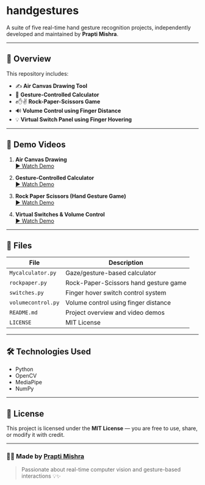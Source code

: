 # handgestures

A suite of five real-time hand gesture recognition projects, independently developed and maintained by **Prapti Mishra**.

---

## 🎯 Overview

This repository includes:
- ✍️ **Air Canvas Drawing Tool**  
- 🧮 **Gesture-Controlled Calculator**  
- ✊✋✌️ **Rock-Paper-Scissors Game**  
- 🔊 **Volume Control using Finger Distance**  
- 💡 **Virtual Switch Panel using Finger Hovering**

---

## 🎥 Demo Videos

1. **Air Canvas Drawing**  
   [▶️ Watch Demo](https://github.com/user-attachments/assets/ec2f1d5e-dbbd-40b4-a29f-3a1fe3fd9455)

2. **Gesture-Controlled Calculator**  
   [▶️ Watch Demo](https://github.com/user-attachments/assets/991644ca-d725-400a-bb06-19a64c377e8a)

3. **Rock Paper Scissors (Hand Gesture Game)**  
   [▶️ Watch Demo](https://github.com/user-attachments/assets/7b3c5d91-6257-43b0-b14f-56dfb5a0f203)

4. **Virtual Switches & Volume Control**  
   [▶️ Watch Demo](https://github.com/user-attachments/assets/97d80d16-ec9c-4b85-b050-7da51957dff9)

---

## 📂 Files

| File              | Description                               |
|-------------------|-------------------------------------------|
| `Mycalculator.py` | Gaze/gesture-based calculator              |
| `rockpaper.py`    | Rock-Paper-Scissors hand gesture game      |
| `switches.py`     | Finger hover switch control system         |
| `volumecontrol.py`| Volume control using finger distance       |
| `README.md`       | Project overview and video demos           |
| `LICENSE`         | MIT License                                |

---

## 🛠 Technologies Used

- Python  
- OpenCV  
- MediaPipe  
- NumPy

---

## 📄 License

This project is licensed under the **MIT License** — you are free to use, share, or modify it with credit.

---

### 👩‍💻 Made by [Prapti Mishra](mailto:praptimishra977@gmail.com)

> Passionate about real-time computer vision and gesture-based interactions 💡✨
